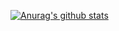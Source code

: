 [![Anurag's github stats](https://github-readme-stats.vercel.app/api?username=hwooo&show_icons=true&theme=dark&count_private=false)](https://github.com/anuraghazra/github-readme-stats)

<!--
**hwooo/hwooo** is a ✨ _special_ ✨ repository because its `README.md` (this file) appears on your GitHub profile.

Here are some ideas to get you started:

- 🔭 I’m currently working on ...
- 🌱 I’m currently learning ...
- 👯 I’m looking to collaborate on ...
- 🤔 I’m looking for help with ...
- 💬 Ask me about ...
- 📫 How to reach me: ...
- 😄 Pronouns: ...
- ⚡ Fun fact: ...
-->
